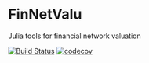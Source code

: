 # FinNetValu
Julia tools for financial network valuation

[![Build Status](https://travis-ci.org/bertschi/FinNetValu.svg?branch=develop)](https://travis-ci.org/bertschi/FinNetValu)
[![codecov](https://codecov.io/gh/Atomtomate/FinNetValu/branch/tests/graph/badge.svg)](https://codecov.io/gh/Atomtomate/FinNetValu)
